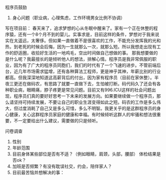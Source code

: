 程序员鼓励
1.	身心问题（职业病，心理焦虑，工作环境男女比例不协调）

写在项目前：
春天来了，追求梦想的心从冬眠中醒来了。家有一个正在休整的程序猿，还有一个8个月不到的婴儿。实事求是，目前这样的条件，梦想对于我来说实在太遥远，太奢侈。但如果一直做着不是很喜欢的工作，不能充分发挥我的光和热，到老死的时候会后悔，因为一生就那么一次，就那么短。所以我想走出现有工作的舒适圈，收拾好生活的一地鸡毛，空出时间做自己想做的事。
那我想要做的是什么呢？我最擅长的是倾听他人的想法，排解心情。程序员是我非常佩服的职业，因为有了广大的程序员同胞们，我们的时代有了一个飞速的进步。不管前端后台，近几年市场需求猛增，还有各种算法工程师，更是神乎其神，年薪比别的行业都高。但我深深地知道这高薪背后的付出，因为家有程序员（目前在家休整）。半夜三更还在做码农，有思路了就要一直做下去，生怕被打断。码代码久了还会有各种职业病，眼睛痛，脖子疼更是常见问题。目前又有996.ICU这样的社会问题出现，程序员们真的要好好思考一下未来的发展方向。如果要继续做一个程序员，那么请坚持可持续发展，不要让自己的职业生涯变得如此之短。码农的工作是多么伟大，但过度消耗了自己又是多么可惜，多么不明智。我更关乎的是这群程序员的身心健康，关心这群程序员家庭的健康和幸福。有时候倾听这群人的牢骚和想法很重要，不一定要给出什么建议，需要做的只是倾听。


问卷调查
1.	性别 
2.	年龄范围
3.	目前身体某些部位是否有不适？（例如眼睛，肩颈，头部，腰部）
体检结果是否ok？
4.	加班是否频繁？有没有耽误社交，约会，陪伴家人？
5.	目前最苦恼并想解决的事：
